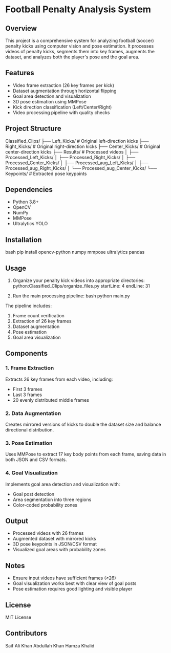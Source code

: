 # Football Penalty Analysis System

## Overview
This project is a comprehensive system for analyzing football (soccer) penalty kicks using computer vision and pose estimation. It processes videos of penalty kicks, segments them into key frames, augments the dataset, and analyzes both the player's pose and the goal area.

## Features
- Video frame extraction (26 key frames per kick)
- Dataset augmentation through horizontal flipping
- Goal area detection and visualization
- 3D pose estimation using MMPose
- Kick direction classification (Left/Center/Right)
- Video processing pipeline with quality checks

## Project Structure
Classified_Clips/
├── Left_Kicks/ # Original left-direction kicks
├── Right_Kicks/ # Original right-direction kicks
├── Center_Kicks/ # Original center-direction kicks
├── Results/ # Processed videos
│ ├── Processed_Left_Kicks/
│ ├── Processed_Right_Kicks/
│ ├── Processed_Center_Kicks/
│ ├── Processed_aug_Left_Kicks/
│ ├── Processed_aug_Right_Kicks/
│ └── Processed_aug_Center_Kicks/
└── Keypoints/ # Extracted pose keypoints

## Dependencies
- Python 3.8+
- OpenCV
- NumPy
- MMPose
- Ultralytics YOLO

## Installation
bash
pip install opencv-python numpy mmpose ultralytics pandas

## Usage
1. Organize your penalty kick videos into appropriate directories:
python:Classified_Clips/organize_files.py
startLine: 4
endLine: 31

2. Run the main processing pipeline:
bash
python main.py


The pipeline includes:
1. Frame count verification
2. Extraction of 26 key frames
3. Dataset augmentation
4. Pose estimation
5. Goal area visualization

## Components

### 1. Frame Extraction
Extracts 26 key frames from each video, including:
- First 3 frames
- Last 3 frames
- 20 evenly distributed middle frames

### 2. Data Augmentation
Creates mirrored versions of kicks to double the dataset size and balance directional distribution.

### 3. Pose Estimation
Uses MMPose to extract 17 key body points from each frame, saving data in both JSON and CSV formats.

### 4. Goal Visualization
Implements goal area detection and visualization with:
- Goal post detection
- Area segmentation into three regions
- Color-coded probability zones

## Output
- Processed videos with 26 frames
- Augmented dataset with mirrored kicks
- 3D pose keypoints in JSON/CSV format
- Visualized goal areas with probability zones

## Notes
- Ensure input videos have sufficient frames (≥26)
- Goal visualization works best with clear view of goal posts
- Pose estimation requires good lighting and visible player

## License
MIT License

## Contributors
Saif Ali Khan
Abdullah Khan
Hamza Khalid